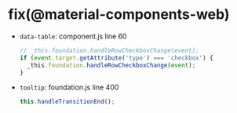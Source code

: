 # fix(@material-components-web)

- `data-table`: component.js line 60

  ```js
  // _this.foundation.handleRowCheckboxChange(event);
  if (event.target.getAttribute('type') === 'checkbox') {
    _this.foundation.handleRowCheckboxChange(event);
  }
  ```

- `tooltip`: foundation.js line 400

  ```js
  this.handleTransitionEnd();
  ```
